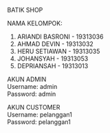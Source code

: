 BATIK SHOP  

NAMA KELOMPOK:  
1. ARIANDI BASRONI - 19313036    
2. AHMAD DEVIN - 19313032   
3. HERU SETIAWAN - 19313035  
4. JOHANSYAH - 19313053  
5. DEPRIANSAH - 19313013    
  
AKUN ADMIN  
Username: admin  
Password: admin  

AKUN CUSTOMER  
Username: pelanggan1  
Password: pelanggan1  
